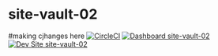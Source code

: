 # site-vault-02
#making cjhanges here
[![CircleCI](https://circleci.com/gh/YashawanthkumarH/site-vault-02.svg?style=shield)](https://circleci.com/gh/YashawanthkumarH/site-vault-02)
[![Dashboard site-vault-02](https://img.shields.io/badge/dashboard-site_vault_02-yellow.svg)](https://dashboard.pantheon.io/sites/9618ea4d-4c34-4a2a-a834-76f0e926d5a4#dev/code)
[![Dev Site site-vault-02](https://img.shields.io/badge/site-site_vault_02-blue.svg)](http://dev-site-vault-02.pantheonsite.io/)
